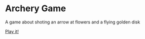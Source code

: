 # Archery Game

A game about shoting an arrow at flowers and a flying golden disk

[Play it!](https://pippinbarr.github.io/cart253-examples/topics/making/frogfrogfrog/index.html)


